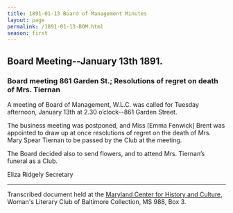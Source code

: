 ```yaml
---
title: 1891-01-13 Board of Management Minutes
layout: page
permalink: /1891-01-13-BOM.html
season: first
---
```


<style>
    #maincontent{
        font-size:1.4em;
    }
</style>
## Board Meeting--January 13th 1891.

### Board meeting 861 Garden St.; Resolutions of regret on death of Mrs. Tiernan

A meeting of Board of Management, W.L.C. was called for Tuesday afternoon, January 13th at 2.30 o’clock--861 Garden Street.

The business meeting was postponed, and Miss [Emma Fenwick] Brent was appointed to draw up at once resolutions of regret on the death of Mrs. Mary Spear Tiernan to be passed by the Club at the meeting.

The Board decided also to send flowers, and to attend Mrs. Tiernan’s funeral as a Club.

Eliza Ridgely
Secretary

<hr>

Transcribed document held at the [Maryland Center for History and Culture](http://mdhs.org/), Woman's Literary Club of Baltimore Collection, MS 988, Box 3. 